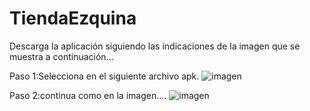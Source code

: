 # TiendaEzquina
Descarga la aplicación siguiendo las indicaciones de la imagen que se muestra a continuación...

Paso 1:Selecciona en el siguiente archivo apk.
![imagen](https://github.com/Nikrovikey/miappApk/assets/134122438/2fd0c8a6-5618-431d-ae69-06881940db8b)


Paso 2:continua como en la imagen....
![imagen](https://github.com/Nikrovikey/miappApk/assets/134122438/a0984243-8168-405e-bbde-907efd6bcbe0)
